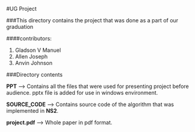 #UG Project

###This directory contains the project that was done as a part of our graduation

####contributors:
1. Gladson V Manuel
2. Allen Joseph
3. Anvin Johnson

###Directory contents

**PPT** --> Contains all the files that were used for presenting project before audience. pptx file is added for use in windows environment.

**SOURCE_CODE** --> Contains source code of the algorithm that was implemented in **NS2**.

**project.pdf** --> Whole paper in pdf format.

